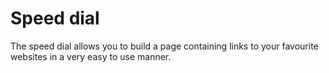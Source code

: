 # Speed dial

The speed dial allows you to build a page containing links to your favourite websites in a very easy to use manner.